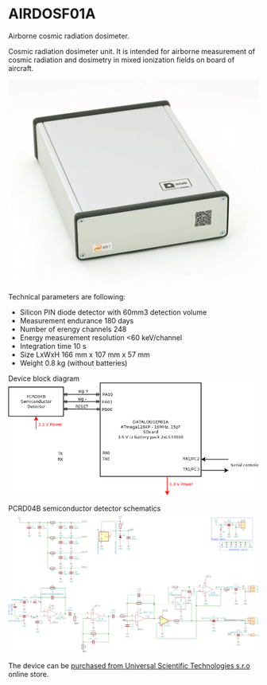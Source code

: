 # AIRDOSF01A
Airborne cosmic radiation dosimeter.

Cosmic radiation dosimeter unit. It is intended for airborne measurement of cosmic radiation and dosimetry in mixed ionization fields on board of aircraft. 



![AIRDOSF01A back panel](/doc/src/img/AIRDOSF01A_box_back.JPG "AIRDOS back panel")

Technical parameters are following: 

* Silicon PIN diode detector with 60mm3 detection volume
* Measurement endurance 180 days
* Number of erengy channels    248
* Energy measurement resolution    <60 keV/channel
* Integration time    10 s
* Size LxWxH 166 mm x 107 mm x 57 mm 
* Weight 0.8 kg (without batteries)

Device block diagram
![AIRDOSF01A block diagram](hw/sch_pcb/AIRDOSF01A_block.png)

PCRD04B semiconductor detector schematics
![AIRDOSF01A - detektor schematics ](hw/sch_pcb/PCRD04B_Detector_Schematics.png)

The device can be [purchased from Universal Scientific Technologies s.r.o](http://www.ust.cz/shop/product_info.php?&products_id=269) online store. 
